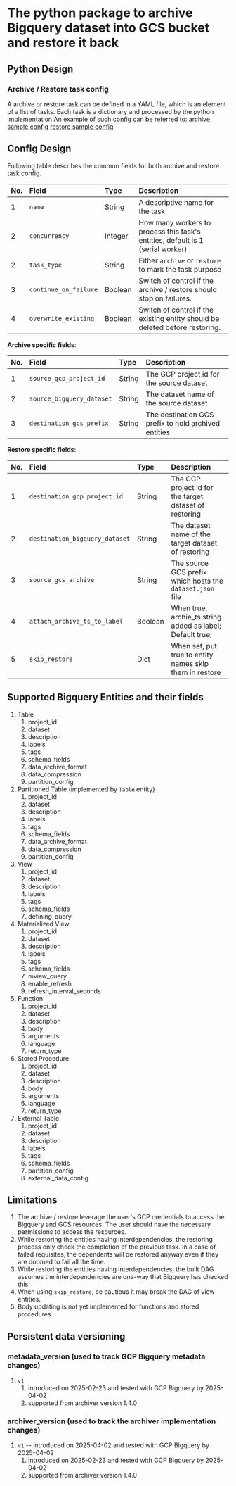 # The python package to archive Bigquery dataset into GCS bucket and restore it back

## Python Design
### Archive / Restore task config
A archive or restore task can be defined in a YAML file, which is an element of a list of tasks. Each task is a dictionary
and processed by the python implementation
An example of such config can be referred to:
[archive sample config](/resources/config/sample_archive_config.yaml)
[restore sample config](/resources/config/sample_restore_config.yaml)

## Config Design
Following table describes the common fields for both archive and restore task config.

| No. | Field                 | Type    | Description                                                                    |
|:----|:----------------------|:--------|:-------------------------------------------------------------------------------|
| 1   | `name`                | String  | A descriptive name for the task                                                |
| 2   | `concurrency`         | Integer | How many workers to process this task's entities, default is 1 (serial worker) |
| 2   | `task_type`           | String  | Either `archive` or `restore` to mark the task purpose                         |
| 3   | `continue_on_failure` | Boolean | Switch of control if the archive / restore should stop on failures.            |
| 4   | `overwrite_existing`  | Boolean | Switch of control if the existing entity should be deleted before restoring.   |

**Archive specific fields**:  

| No. | Field                     | Type     | Description                                          |
|:----|:--------------------------|:---------|:-----------------------------------------------------|
| 1   | `source_gcp_project_id`   | String   | The GCP project id for the source dataset            |
| 2   | `source_bigquery_dataset` | String   | The dataset name of the source dataset               |
| 3   | `destination_gcs_prefix`  | String   | The destination GCS prefix to hold archived entities |

**Restore specific fields**:  

| No. | Field                          | Type    | Description                                               |
|:----|:-------------------------------|:--------|:----------------------------------------------------------|
| 1   | `destination_gcp_project_id`   | String  | The GCP project id for the target dataset of restoring    |
| 2   | `destination_bigquery_dataset` | String  | The dataset name of the target dataset of restoring       |
| 3   | `source_gcs_archive`           | String  | The source GCS prefix which hosts the `dataset.json` file |
| 4   | `attach_archive_ts_to_label`   | Boolean | When true, archie_ts string added as label; Default true; |
| 5   | `skip_restore`                 | Dict    | When set, put true to entity names skip them in restore   |

## Supported Bigquery Entities and their fields
1. Table
   1. project_id
   2. dataset
   3. description
   4. labels
   5. tags
   6. schema_fields
   7. data_archive_format
   8. data_compression
   9. partition_config
2. Partitioned Table (implemented by `Table` entity)
   1. project_id
   2. dataset
   3. description
   4. labels
   5. tags
   6. schema_fields
   7. data_archive_format
   8. data_compression
   9. partition_config 
3. View
   1. project_id
   2. dataset
   3. description
   4. labels
   5. tags
   6. schema_fields
   7. defining_query
4. Materialized View
   1. project_id
   2. dataset
   3. description
   4. labels
   5. tags
   6. schema_fields
   7. mview_query
   8. enable_refresh
   9. refresh_interval_seconds
5. Function
   1. project_id
   2. dataset
   3. description
   4. body
   5. arguments
   6. language
   7. return_type
6. Stored Procedure
   1. project_id
   2. dataset
   3. description
   4. body
   5. arguments
   6. language
   7. return_type
7. External Table
   1. project_id
   2. dataset
   3. description
   4. labels
   5. tags
   6. schema_fields
   7. partition_config 
   8. external_data_config

## Limitations
1. The archive / restore leverage the user's GCP credentials to access the Bigquery and GCS resources. The user should have the necessary permissions to access the resources.
2. While restoring the entities having interdependencies, the restoring process only check the completion of the previous task. In a case of failed requisites, the dependents will be restored anyway even if they are doomed to fail all the time.
3. While restoring the entities having interdependencies, the built DAG assumes the interdependencies are one-way that Bigquery has checked this.
4. When using `skip_restore`, be cautious it may break the DAG of view entities.
5. Body updating is not yet implemented for functions and stored procedures.

## Persistent data versioning
### metadata_version (used to track GCP Bigquery metadata changes)
1. `v1`
   1. introduced on 2025-02-23 and tested with GCP Bigquery by 2025-04-02
   2. supported from archiver version 1.4.0
### archiver_version (used to track the archiver implementation changes)
1. `v1` --  introduced on 2025-04-02 and tested with GCP Bigquery by 2025-04-02
   1. introduced on 2025-02-23 and tested with GCP Bigquery by 2025-04-02
   2. supported from archiver version 1.4.0